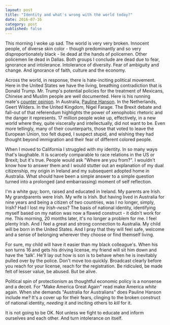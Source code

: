 ```yaml
---
layout: post
title: "Identity and what's wrong with the world today?"
date: 2016-07-16
category: post
published: false
---
```

This morning I woke up sad.  The world is very very broken.  Innocent people, of diverse skin color - though predominantly and so very disproportionately black - lie dead at the hands of policemen.  Other policemen lie dead in Dallas.  Both groups I conclude are dead due to fear, ignorance and intolerance.  Intolerance of diversity.  Fear of ambiguity and change.  And ignorance of faith, culture and the economy.

Across the world, in response, there is hate-inciting political movement.  Here in the United States we have the living, breathing contradiction that is Donald Trump.  Mr. Trump's potential policies for the treatment of Mexicans, Chinese and Muslim people are well documented.  Here is his running mate's [counter opinion](https://twitter.com/GovPenceIN/status/674249808610066433).  In Australia, [Pauline Hanson](http://www.aljazeera.com/indepth/features/2016/07/australia-pauline-hanson-wins-anti-islam-ticket-160710095439162.html).  In the Netherlands, Geert Wilders.  In the United Kingdom, Nigel Farage.  The Brexit debate and fall-out of that referendum highlights the power of xenophobic rhetoric and the danger it represents.  17 million people woke up, effectively, in a new world where they, quite viscerally and intellectually, did not want to be.  Even more tellingly, many of their counterparts, those that voted to leave the European Union, too felt duped, I suspect stupid, and wishing they had thought beyond immigration and their fear of different colored people.  

When I moved to California I struggled with my identity. In so many ways that's laughable. It is scarcely comparable to race relations in the US or Brexit; but it's true. People would ask "Where are you from?". I wouldn't know how to answer them and I would stutter out an explanation of my dual citizenship, my origin in Ireland and my subsequent adopted home in Australia. What should have been a simple answer to a simple question turned into a prolonged (and embarrassing) moment of self reflection.

I'm a white guy; born, raised and educated in Ireland. My parents are Irish. My grandparents were Irish. My wife is Irish. But having lived in Australia for nine years and being a citizen of two countries, was I no longer, simply, Irish? Had I lost my *Irish-ness*? The basis of national identity, identifying myself based on my nation was now a flawed construct - it didn't work for me.  This morning, 20 months later, it's no longer a problem for me.  I feel plenty Irish.  And I feel a great and strong connection to Australia.  My child will be born in the United States.  And I pray that they will feel safe, welcome and a sense of belonging wherever they choose or find themself living.

For sure, my child will have it easier than my black colleague's.  When his son turns 16 and gets his driving license, my friend will sit him down and have the 'talk'.  He'll lay out how is son is to behave when he is inevitably pulled over by the police.  Don't move too quickly.  Broadcast clearly before you reach for your license, reach for the registration.  Be ridiculed, be made felt of lesser value, be abused.  But be alive.

Political spin of protectionism as thoughtful economic policy is a nonsense and a deceit.  For "Make America Great Again" read make America *white* again.  When she demands "Australia for Australians" does Pauline Hanson include me?  It's a cover up for their fears, clinging to the broken construct of national identity, *needing* it and inciting others to *kill* for it.

It is not going to be OK.  Not unless we fight to educate and inform ourselves and each other.  And turn intolerance on itself.
